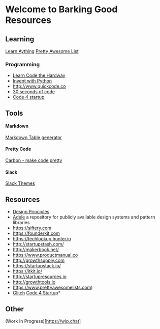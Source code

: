 # Welcome to Barking Good Resources 

## Learning
[Learn Aything](https://learn-anything.xyz)
[Pretty Awesome List](https://www.prettyawesomelists.com)

### Programming
* [Learn Code the Hardway](https://learncodethehardway.org/)
* [Invent with Python](http://inventwithpython.com)
* http://www.quickcode.co
* [30 seconds of code](https://30secondsofcode.org)
* [Code 4 startup](http://www.quickcode.co)

## Tools
#### Markdown
[Markdown Table generator](http://www.tablesgenerator.com/markdown_tables#)

#### Pretty Code 
[Carbon - make code pretty](https://carbon.now.sh)

#### Slack
[Slack Themes](http://slackthemes.net)

## Resources
* [Design Principles](https://principles.design)
* [Adele](https://adele.uxpin.com/) a repository for publicly available design systems and pattern libraries
* https://siftery.com
* https://founderkit.com
* https://techlookup.hunter.io
* http://startupstash.com/
* http://makerbook.net/
* https://www.productmanual.co
* http://growthsupply.com
* https://startupstack.io/
* https://itkit.io/
* http://startupresources.io
* http://growthtools.io
* https://www.prettyawesomelists.com)
* [Glitch](https://glitch.com/)
[Code 4 Startup](https://code4startup.com/)* 

## Other
(Work In Progress)[https://wip.chat]
